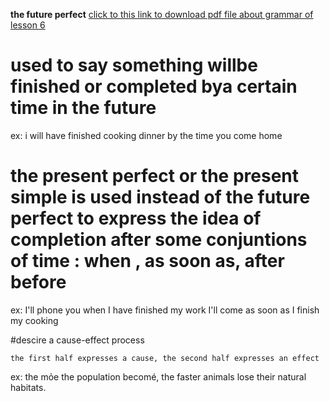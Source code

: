 **the future perfect**
[click to this link to download pdf file about grammar of lesson 6](https://docs.google.com/viewerng/viewer?url=https://storage.googleapis.com/comaiphuong-edu-media/document/426038332-1584685381997-unit6-endangeredspecies.pdf)

# used to say something willbe finished or completed bya certain time in the future

ex: i will have finished cooking dinner by the time you come home
    
# the present perfect or the present simple is used instead of the future perfect to express the idea of completion after some conjuntions of time : when , as soon as, after before

ex: I'll phone you when I have finished my work
    I'll come as soon as I finish my cooking

#descire a cause-effect process 
 
`the first half expresses a cause, the second half expresses an effect`

ex: the mỏe the population becomé, the faster animals lose their natural habitats.




